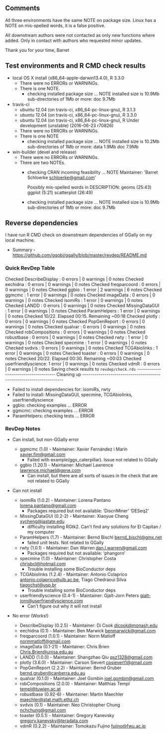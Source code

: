 
## Comments

All three environments have the same NOTE on package size.  Linux has a NOTE on mis-spelled words, it is a false positive.

All downstream authors were not contacted as only new functions where added.  Only in contact with authors who requested minor updates.

Thank you for your time,
Barret


## Test environments and R CMD check results

* local OS X install (x86_64-apple-darwin13.4.0), R 3.3.0
  * There were no ERRORs or WARNINGs.
  * There is one NOTE.
    * checking installed package size ... NOTE
      installed size is 10.9Mb
      sub-directories of 1Mb or more:
        doc   9.7Mb
* travis-ci
  * ubuntu 12.04 (on travis-ci, x86_64-pc-linux-gnu), R 3.1.3
  * ubuntu 12.04 (on travis-ci, x86_64-pc-linux-gnu), R 3.3.0
  * ubuntu 12.04 (on travis-ci, x86_64-pc-linux-gnu), R Under development (unstable) (2016-06-23 r70826)
  * There were no ERRORs or WARNINGs.  
  * There is one NOTE
    * checking installed package size ... NOTE
      installed size is 10.2Mb
      sub-directories of 1Mb or more:
        data   1.9Mb
        doc    7.9Mb
* win-builder (devel and release)
  * There were no ERRORs or WARNINGs.  
  * There are two NOTEs.
    * checking CRAN incoming feasibility ... NOTE
      Maintainer: 'Barret Schloerke <schloerke@gmail.com>'

      Possibly mis-spelled words in DESCRIPTION:
        geoms (25:43)
        ggplot (5:21)
        scatterplot (26:49)

    * checking installed package size ... NOTE
      installed size is 10.9Mb
      sub-directories of 1Mb or more:
        doc   9.7Mb


## Reverse dependencies
I have run R CMD check on downstream dependencies of GGally on my local machine.
* Summary - https://github.com/ggobi/ggally/blob/master/revdep/README.md

### Quick RevDep Table
Checked DescribeDisplay    : 0 errors | 0 warnings | 0 notes
Checked eechidna           : 0 errors | 0 warnings | 0 notes
Checked freqparcoord       : 0 errors | 0 warnings | 0 notes
Checked ggbio              : 1 error  | 2 warnings | 6 notes
Checked ggmcmc             : 1 error  | 0 warnings | 0 notes
Checked imageData          : 0 errors | 0 warnings | 0 notes
Checked isomiRs            : 1 error  | 0 warnings | 0 notes
Checked LANDD              : 0 errors | 0 warnings | 0 notes
Checked MissingDataGUI     : 1 error  | 0 warnings | 0 notes
Checked ParamHelpers       : 1 error  | 0 warnings | 0 notes
Checked 10/22. Elapsed 00:15. Remaining ~00:18
Checked plotly             : 0 errors | 0 warnings | 0 notes
Checked PopGenReport       : 0 errors | 0 warnings | 0 notes
Checked qualvar            : 0 errors | 0 warnings | 0 notes
Checked robCompositions    : 0 errors | 0 warnings | 0 notes
Checked robustbase         : 0 errors | 0 warnings | 0 notes
Checked rwty               : 1 error  | 0 warnings | 0 notes
Checked specmine           : 1 error  | 0 warnings | 0 notes
Checked svdvis             : 0 errors | 0 warnings | 0 notes
Checked TCGAbiolinks       : 1 error  | 0 warnings | 0 notes
Checked toaster            : 0 errors | 0 warnings | 0 notes
Checked 20/22. Elapsed 00:30. Remaining ~00:03
Checked userfriendlyscience: 1 error  | 0 warnings | 0 notes
Checked vdmR               : 0 errors | 0 warnings | 0 notes
Saving check results to `revdep/check.rds` -------------------------------------
Cleaning up --------------------------------------------------------------------
* Failed to install dependencies for: isomiRs, rwty
* Failed to install: MissingDataGUI, specmine, TCGAbiolinks, userfriendlyscience
* ggbio: checking examples ... ERROR
* ggmcmc: checking examples ... ERROR
* ParamHelpers: checking tests ... ERROR


### RevDep Notes

* Can install, but non-GGally error
  * ggmcmc (1.0) - Maintainer: Xavier Fernández i Marín <xavier.fim@gmail.com>  
    * Failed with example(ggs_caterpillar). Issue not related to GGally
  * ggbio (1.20.1) - Maintainer: Michael Lawrence <lawrence.michael@gene.com>  
    * Can install, but there are all sorts of issues in the check that are not related to GGally

* Can not install
  * isomiRs (1.0.2) - Maintainer: Lorena Pantano <lorena.pantano@gmail.com>
    * Packages required but not available: ‘DiscriMiner’ ‘DESeq2’
  * MissingDataGUI (0.2-2) - Maintainer: Xiaoyue Cheng <xycheng@iastate.edu>
    * difficulty installing RGtk2. Can't find any solutions for El Capitan / my computer
  * ParamHelpers (1.7) - Maintainer: Bernd Bischl <bernd_bischl@gmx.net>  
    * failed unit tests. Not related to GGally
  * rwty (1.0.1) - Maintainer: Dan Warren <dan.l.warren@gmail.com>
    * Packages required but not available: ‘phangorn’
  * specmine (1.0) - Maintainer: Christopher Costa <chrisbcl@hotmail.com>
    * Trouble installing some BioConductor deps
  * TCGAbiolinks (1.2.4) - Maintainer: Antonio Colaprico <antonio.colaprico@ulb.ac.be>,
   Tiago Chedraoui Silva <tiagochst@usp.br>  
    * Trouble installing some BioConductor deps
  * userfriendlyscience (0.4-1) - Maintainer: Gjalt-Jorn Peters <gjalt-jorn@userfriendlyscience.com>
    * Can't figure out why it will not install

* No error (Works!)
  * DescribeDisplay (0.2.5) - Maintainer: Di Cook <dicook@monash.edu>  
  * eechidna (0.1) - Maintainer: Ben Marwick <benmarwick@gmail.com>
  * freqparcoord (1.0.1) - Maintainer: Norm Matloff <normmatloff@gmail.com>
  * imageData (0.1-21) - Maintainer: Chris Brien <Chris.Brien@unisa.edu.au>
  * LANDD (1.0.0) - Maintainer: Shangzhao Qiu <qsz1328@gmail.com>
  * plotly (3.6.0) - Maintainer: Carson Sievert <cpsievert1@gmail.com>  
  * PopGenReport (2.2.2) - Maintainer: Bernd Gruber <bernd.gruber@canberra.edu.au>
  * qualvar (0.1.0) - Maintainer: Joel Gombin <joel.gombin@gmail.com>
  * robCompositions (2.0.0) - Maintainer: Matthias Templ <templ@tuwien.ac.at>
  * robustbase (0.92-6) - Maintainer: Martin Maechler <maechler@stat.math.ethz.ch>
  * svdvis (0.1) - Maintainer: Neo Christopher Chung <nchchung@gmail.com>
  * toaster (0.5.1) - Maintainer: Gregory Kanevsky <gregory.kanevsky@teradata.com>  
  * vdmR (0.2.2) - Maintainer: Tomokazu Fujino <fujino@fwu.ac.jp>

